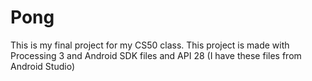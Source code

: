 # Pong
This is my final project for my CS50 class. This project is made with Processing 3 and Android SDK files and API 28 (I have these files from Android Studio)
